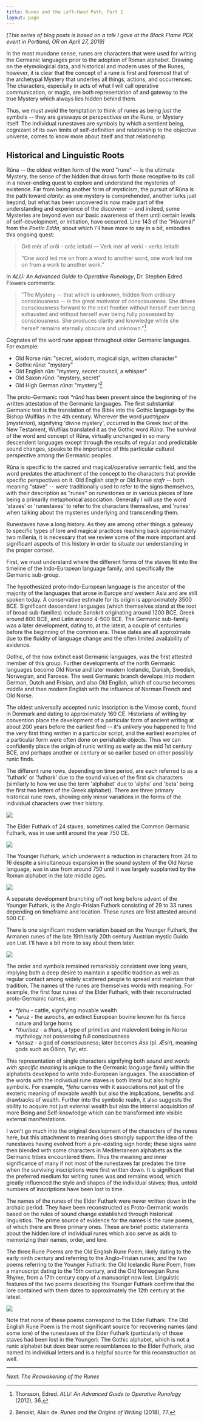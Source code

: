```yaml
---
title: Runes and the Left-Hand Path, Part I
layout: page
---
```


_[This series of blog posts is based on a talk I gave at the Black Flame PDX event in Portland, OR on April 27, 2019]_


In the most mundane sense, runes are characters that were used for writing the Germanic languages prior to the adoption of Roman alphabet. Drawing on the etymological data, and historical and modern uses of the Runes, however, it is clear that the concept of a rune is first and foremost that of the archetypal Mystery that underlies all things, actions, and occurrences. The characters, especially in acts of what I will call operative communication, or magic, are both representation of and gateway to the true Mystery which always lies hidden behind them.

Thus, we must avoid the temptation to think of runes as being _just_ the symbols -- they are gateways or perspectives on _the_ Rune, or Mystery itself. The individual runestaves are symbols by which a sentient being, cognizant of its own limits of self-definition and relationship to the objective universe, comes to know more about itself and that relationship.

## Historical and Linguistic Roots

Rûna -- the oldest written form of the word "rune" -- is the ultimate Mystery, the sense of the hidden that draws forth those receptive to its call in a never-ending quest to explore and understand the mysteries of existence. Far from being another form of mysticism, the pursuit of Rûna is the path toward _clarity_: as one mystery is comprehended, another lurks just beyond, but what has been uncovered is now made part of the understanding and experience of the discoverer -- and indeed, some Mysteries are beyond even our basic awareness of them until certain levels of self-development, or initiation, have occurred. Line 143 of the "Hávamál" from the _Poetic Edda_, about which I'll have more to say in a bit, embodies this ongoing quest: 

>    Orð mér af orði - orðz leitaði &mdash; Verk mér af verki - verks leitaði
>
>    “One word led me on from a word to another word, one work led me on from a work to another work.”

In _ALU: An Advanced Guide to Operative Runology_, Dr. Stephen Edred Flowers comments:

>"The Mystery -- that which is unknown, hidden from ordinary consciousness -- is the great motivator of consciousness. She drives consciousness forward to the next frontier without herself ever being exhausted and without herself ever being fully possessed by consciousness. She produces clarity and knowledge while she herself remains eternally obscure and unknown."[^edredalu1]


[^edredalu1]: Thorsson, Edred. _ALU: An Advanced Guide to Operative Runology_ (2012), 36.


Cognates of the word _rune_ appear throughout older Germanic languages. For example:

* Old Norse _rún_: "secret, wisdom, magical sign, written character"
* Gothic _rûna_: "mystery"
* Old English _rûn_: "mystery, secret council, a whisper"
* Old Saxon _rûna_: "mystery, secret"
* Old High German _rûna_: "mystery"[^debenoist1]

[^debenoist1]: Benoist, Alain de. _Runes and the Origins of Writing_ (2018), 77.

The proto-Germanic root _*rûnô_ has been present since the beginning of the written attestation of the Germanic languages. The first substantial Germanic text is the translation of the Bible into the Gothic language by the Bishop Wulfilas in the 4th century. Wherever the word μυστήριον (_mystérion_), signifying 'divine mystery', occurred in the Greek text of the New Testament, Wulfilas translated it as the Gothic word _Rûna_. The survival of the word and concept of Rûna, virtually unchanged in so many descendent languages except through the results of regular and predictable sound changes, speaks to the importance of this particular cultural perspective among the Germanic peoples. 

Rûna is specific to the sacred and magical/operative semantic field, and the word predates the attachment of the concept to the characters that provide specific perspectives on it. Old English _stæfr_ or Old Norse _stafr_ -- both meaning "stave" -- were traditionally used to refer to the signs themselves, with their description as "runes" on runestones or in various pieces of lore being a primarily metaphorical association. Generally I will use the word 'staves' or 'runestaves' to refer to the characters themselves, and 'runes' when talking about the mysteries underlying and transcending them.

Runestaves have a long history. As they are among other things a gateway to specific types of lore and magical practices reaching back approximately two millenia, it is necessary that we review some of the more important and significant aspects of this history in order to situate our understanding in the proper context.

First, we must understand where the different forms of the staves fit into the timeline of the Indo-European language family, and specifically the Germanic sub-group.

The hypothesized proto-Indo-European language is the ancestor of the majority of the languages that arose in Europe and western Asia and are still spoken today. A conservative estimate for its origin is approximately 3500 BCE. Significant descendent languages (which themselves stand at the root of broad sub-families) include Sanskrit originating around 1200 BCE, Greek around 800 BCE, and Latin around 4-500 BCE. The Germanic sub-family was a later development, dating to, at the latest, a couple of centuries before the beginning of the common era. These dates are all approximate due to the fluidity of language change and the often limited availability of evidence.

Gothic, of the now extinct east Germanic languages, was the first attested member of this group. Further developments of the north Germanic languages become Old Norse and later modern Icelandic, Danish, Swedish, Norwegian, and Faroese. The west Germanic branch develops into modern German, Dutch and Frisian, and also Old English, which of course becomes middle and then modern English with the influence of Norman French and Old Norse.

The oldest universally accepted runic inscription is the Vimose comb, found in Denmark and dating to approximately 160 CE. Historians of writing by convention place the development of a particular form of ancient writing at about 200 years before the earliest find -- it's unlikely you happened to find the very first thing written in a particular script, and the earliest examples of a particular form were often done on perishable objects.  Thus we can confidently place the origin of runic writing as early as the mid 1st century BCE, and perhaps another or century or so earlier based on other possibly runic finds.

The different rune rows, depending on time period, are each referred to as a 'futhark' or 'futhork' due to the sound values of the first six characters (similarly to how we use the term 'alphabet' due to 'alpha' and 'beta' being the first two letters of the Greek alphabet).  There are three primary historical rune rows, showing only minor variations in the forms of the individual characters over their history.

![](/assets/images/ElderFuthark.jpg)

The Elder Futhark of 24 staves, sometimes called the Common Germanic Futhark, was in use until around the year 750 CE. 

![](/assets/images/YoungerFuthark.jpg)

The Younger Futhark, which underwent a reduction in characters from 24 to 16 despite a simultaneous expansion in the sound system of the Old Norse language, was in use from around 750 until it was largely supplanted by the Roman alphabet in the late middle ages. 

![](/assets/images/AngloFrisian.png)

A separate development branching off not long before advent of the Younger Futhark, is the Anglo-Frisian Futhork consisting of 29 to 33 runes depending on timeframe and location. These runes are first attested around 500 CE.

There is one significant modern variation based on the Younger Futhark, the Armanen runes of the late 19th/early 20th century Austrian mystic Guido von List. I'll have a bit more to say about them later.

![](/assets/images/ArmanenRunes.png)

The order and symbols remained remarkably consistent over long years, implying both a deep desire to maintain a specific tradition as well as regular contact among widely scattered people to spread and maintain that tradition. The names of the runes are themselves words with meaning. For example, the first four runes of the Elder Futhark, with their reconstructed proto-Germanic names, are:

* _*fehu_ - cattle, signifying movable wealth
* _*uruz_ - the aurochs, an extinct European bovine known for its fierce nature and large horns
* _*thurisaz_ - a _thurs_, a type of primitive and malevolent being in Norse mythology not possessing full consciousness
* _*ansuz_ - a god of consciousness; later becomes _Áss_ (pl. _Æsir_), meaning gods such as Óðinn, Tyr, etc.

This representation of single characters signifying both *sound* and *words with specific meaning* is unique to the Germanic language family within the alphabets developed to write Indo-European languages. The association of the words with the individual rune staves is both literal but also highly symbolic. For example, _*fehu_ carries with it associations not just of the exoteric meaning of movable wealth but also the implications, benefits and drawbacks of wealth. Further into the symbolic realm, it also suggests the ability to acquire not just external wealth but also the internal acquisition of more Being and Self-knowledge which can be transformed into visible external manifestations.

I won't go much into the original development of the characters of the runes here, but this attachment to meaning does strongly support the idea of the runestaves having evolved from a pre-existing sign horde; these signs were then blended with some characters in Mediterranean alphabets as the Germanic tribes encountered them. Thus the meaning and inner significance of many if not most of the runestaves far predates the time when the surviving inscriptions were first written down. It is significant that the preferred medium for writing runes was and remains wood, which greatly influenced the style and shapes of the individual staves; thus, untold numbers of inscriptions have been lost to time.

The names of the runes of the Elder Futhark were never written down in the archaic period. They have been reconstructed as Proto-Germanic words based on the rules of sound change established through historical linguistics. The prime source of evidence for the names is the rune poems, of which there are three primary ones. These are brief poetic statements about the hidden lore of individual runes which also serve as aids to memorizing their names, order, and lore. 

The three Rune Poems are the Old English Rune Poem, likely dating to the early ninth century and referring to the Anglo-Frisian runes; and the two poems referring to the Younger Futhark: the Old Icelandic Rune Poem, from a manuscript dating to the 15th century, and the Old Norwegian Rune Rhyme, from a 17th century copy of a manuscript now lost. Linguistic features of the two poems describing the Younger Futhark confirm that the lore contained with them dates to approximately the 12th century at the latest.

![](/assets/images/RunePoems.jpg)

Note that none of these poems correspond to the Elder Futhark. The Old English Rune Poem is the most significant source for recovering names (and some lore) of the runestaves of the Elder Futhark (particularly of those staves had been lost in the Younger). The Gothic alphabet, which is not a runic alphabet but does bear some resemblances to the Elder Futhark, also named its individual letters and is a helpful source for this reconstruction as well.

----

_Next: The Reawakening of the Runes_
